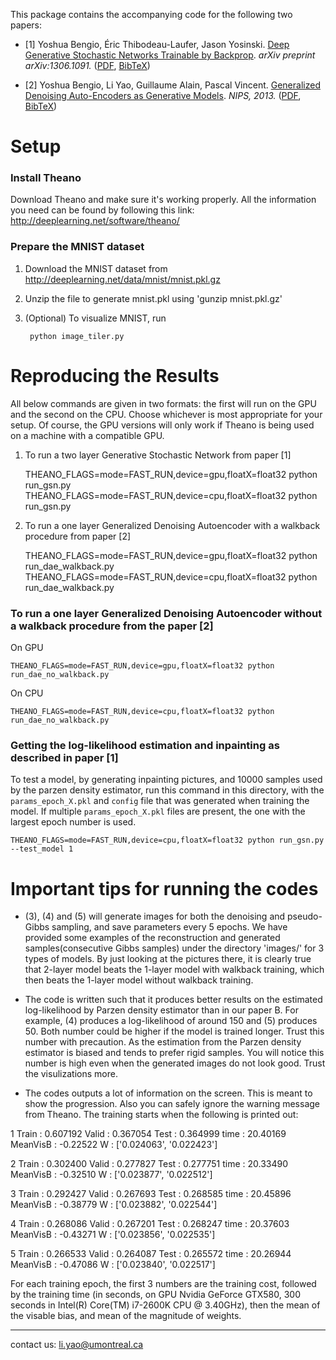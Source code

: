 This package contains the accompanying code for the following two papers:

* \[1\] Yoshua Bengio, Éric Thibodeau-Laufer, Jason
  Yosinski. [Deep Generative Stochastic Networks Trainable by Backprop](http://arxiv.org/abs/1306.1091). _arXiv
  preprint arXiv:1306.1091._ ([PDF](http://arxiv.org/pdf/1306.1091v3),
  [BibTeX](https://raw.github.com/yosinski/GSN/master/doc/gsn.bib))

* \[2\] Yoshua Bengio, Li Yao, Guillaume Alain, Pascal
  Vincent. [Generalized Denoising Auto-Encoders as Generative Models](http://papers.nips.cc/paper/5023-generalized-denoising-auto-encoders-as-generative-models). _NIPS,
  2013._ ([PDF](http://media.nips.cc/nipsbooks/nipspapers/paper_files/nips26/491.pdf),
  [BibTeX](https://raw.github.com/yosinski/GSN/master/doc/dae.bib))



Setup
===============

### Install Theano

Download Theano and make sure it's working properly.  All the
information you need can be found by following this link:
http://deeplearning.net/software/theano/

### Prepare the MNIST dataset

1. Download the MNIST dataset from http://deeplearning.net/data/mnist/mnist.pkl.gz

2. Unzip the file to generate mnist.pkl using 'gunzip mnist.pkl.gz'

3. (Optional) To visualize MNIST, run

        python image_tiler.py



Reproducing the Results
===============

All below commands are given in two formats: the first will run on the
GPU and the second on the CPU. Choose whichever is most appropriate
for your setup.  Of course, the GPU versions will only work if Theano
is being used on a machine with a compatible GPU.

1. To run a two layer Generative Stochastic Network from paper \[1\]

    THEANO_FLAGS=mode=FAST_RUN,device=gpu,floatX=float32 python run_gsn.py
    THEANO_FLAGS=mode=FAST_RUN,device=cpu,floatX=float32 python run_gsn.py

2. To run a one layer Generalized Denoising Autoencoder with a walkback procedure from paper \[2\]

    THEANO_FLAGS=mode=FAST_RUN,device=gpu,floatX=float32 python run_dae_walkback.py
    THEANO_FLAGS=mode=FAST_RUN,device=cpu,floatX=float32 python run_dae_walkback.py

### To run a one layer Generalized Denoising Autoencoder without a walkback procedure from the paper \[2\]

On GPU

    THEANO_FLAGS=mode=FAST_RUN,device=gpu,floatX=float32 python run_dae_no_walkback.py

On CPU

    THEANO_FLAGS=mode=FAST_RUN,device=cpu,floatX=float32 python run_dae_no_walkback.py

### Getting the log-likelihood estimation and inpainting as described in paper \[1\]

To test a model, by generating inpainting pictures, and 10000 samples
used by the parzen density estimator, run this command in this
directory, with the `params_epoch_X.pkl` and `config` file that was
generated when training the model. If multiple `params_epoch_X.pkl`
files are present, the one with the largest epoch number is used.

    THEANO_FLAGS=mode=FAST_RUN,device=cpu,floatX=float32 python run_gsn.py --test_model 1



Important tips for running the codes
=====================================

* (3), (4) and (5) will generate images for both the denoising and pseudo-Gibbs sampling, and save parameters every 5 epochs. We have provided some examples of the reconstruction and generated samples(consecutive Gibbs samples) under the directory 'images/' for 3 types of models. By just looking at the pictures there, it is clearly true that 2-layer model beats the 1-layer model with walkback training, which then beats the 1-layer model without walkback training.

* The code is written such that it produces better results on the estimated log-likelihood by Parzen density estimator than in our paper B. For example, (4) produces a log-likelihood of around 150 and (5) produces 50. Both number could be higher if the model is trained longer. Trust this number with precaution. As the estimation from the Parzen density estimator is biased and tends to prefer rigid samples. You will notice this number is high even when the generated images do not look good. Trust the visulizations more. 

* The codes outputs a lot of information on the screen. This is meant to show the progression. Also you can safely ignore the warning message from Theano. The training starts when the following is printed out:

1       Train :  0.607192       Valid :  0.367054       Test  :  0.364999       time :  20.40169 MeanVisB :  -0.22522 W :  ['0.024063', '0.022423']

2       Train :  0.302400       Valid :  0.277827       Test  :  0.277751       time :  20.33490 MeanVisB :  -0.32510 W :  ['0.023877', '0.022512']

3       Train :  0.292427       Valid :  0.267693       Test  :  0.268585       time :  20.45896 MeanVisB :  -0.38779 W :  ['0.023882', '0.022544']

4       Train :  0.268086       Valid :  0.267201       Test  :  0.268247       time :  20.37603 MeanVisB :  -0.43271 W :  ['0.023856', '0.022535']

5       Train :  0.266533       Valid :  0.264087       Test  :  0.265572       time :  20.26944 MeanVisB :  -0.47086 W :  ['0.023840', '0.022517']

For each training epoch, the first 3 numbers are the training cost, followed by the training time (in seconds, on GPU Nvidia GeForce GTX580, 300 seconds in Intel(R) Core(TM) i7-2600K CPU @ 3.40GHz), then the mean of the visable bias, and mean of the magnitude of weights. 


----------------
contact us: li.yao@umontreal.ca
